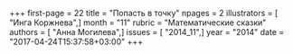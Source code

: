 +++
first-page = 22
title = "Попасть в точку"
npages = 2
illustrators = [ "Инга Коржнева",]
month = "11"
rubric = "Математические сказки"
authors = [ "Анна Могилева",]
issues = [ "2014_11",]
year = "2014"
date = "2017-04-24T15:37:58+03:00"
+++
